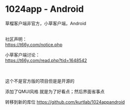 # 1024app - Android
草榴客户端非官方，小草客户端，Android
<br>
<br>

社区声明：<br>
https://t66y.com/notice.php

小草客户端讨论：<br>
https://t66y.com/read.php?tid=1648542

<br><br>
这个不是官方版的项目但是是开源的


添加了QMUI风格 就是为了好看点；然后界面省事点

转移到新的库位
https://github.com/kurtlab/1024appandroid
